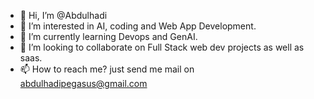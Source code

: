 - 👋 Hi, I’m @Abdulhadi
- 👀 I’m interested in AI, coding and Web App Development.
- 🌱 I’m currently learning Devops and GenAI.
- 💞️ I’m looking to collaborate on Full Stack web dev projects as well as saas.
- 📫 How to reach me? just send me mail on abdulhadipegasus@gmail.com

<!---
Abdulhadipegasus/Abdulhadipegasus is a ✨ special ✨ repository because its `README.md` (this file) appears on your GitHub profile.
You can click the Preview link to take a look at your changes.
--->
